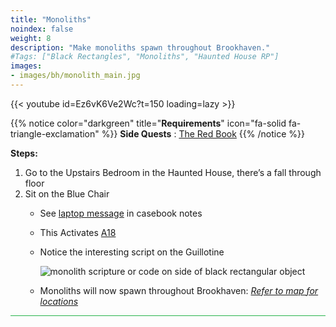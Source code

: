 ```yaml
---
title: "Monoliths"
noindex: false
weight: 8
description: "Make monoliths spawn throughout Brookhaven."
#Tags: ["Black Rectangles", "Monoliths", "Haunted House RP"]
images: 
- images/bh/monolith_main.jpg
---
```


{{< youtube id=Ez6vK6Ve2Wc?t=150 loading=lazy >}}

{{% notice color="darkgreen" title="**Requirements**" icon="fa-solid fa-triangle-exclamation"  %}}
**Side Quests** : [The Red Book](/lore/special_tools/the_red_book)
{{% /notice %}}


**Steps:**


1. Go to the Upstairs Bedroom in the Haunted House, there’s a fall through floor 
1. Sit on the Blue Chair
	- See [laptop message](casebook/computer/agency/#circle-the-monoliths) in casebook notes 
	- This Activates [A18](/casebook/light_panel#a18)
	- Notice the interesting script on the Guillotine
	
		![monolith scripture or code on side of black rectangular object](/images/bh/monolith_scripture.jpg)
	- Monoliths will now spawn throughout Brookhaven: [*Refer to map for locations*](/map/monoliths)



<hr style="background-color: #28b44c" size=8>
